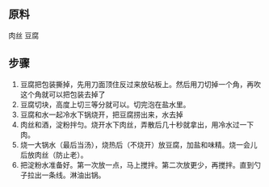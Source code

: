 ## 原料

肉丝
豆腐

## 步骤

1. 豆腐把包装撕掉，先用刀面顶住反过来放砧板上。然后用刀切掉一个角，再吹这个角就可以把包装去掉了
2. 豆腐切块，高度上切三等分就可以。切完泡在盐水里。
3. 豆腐和水一起冷水下锅烧开，把豆腐捞出来，水去掉
4. 肉丝和酒，淀粉拌匀。烧开水下肉丝，弄散后几十秒就拿出，用冷水过一下肉。
5. 烧一大锅水（最后当汤），烧热后（不烧开）放豆腐，加盐和味精。烧一会儿后放肉丝（防止老）。
6. 把淀粉水准备好。第一次放一点，马上搅拌。第二次放更少，再搅拌。直到勺子拉出一条线。淋油出锅。